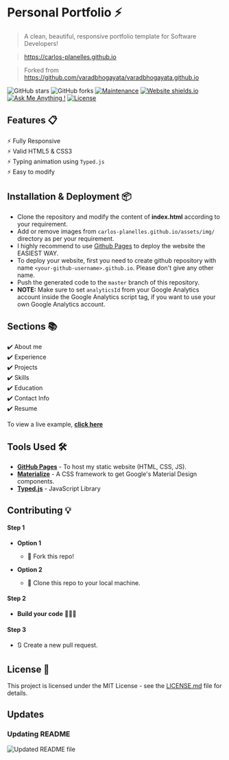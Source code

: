 # Personal Portfolio ⚡️ 
> A clean, beautiful, responsive portfolio template for Software Developers!

> https://carlos-planelles.github.io

> Forked from https://github.com/varadbhogayata/varadbhogayata.github.io

![GitHub stars](https://img.shields.io/github/stars/carlos-planelles/carlos-planelles.github.io) 
![GitHub forks](https://img.shields.io/github/forks/carlos-planelles/carlos-planelles.github.io)
[![Maintenance](https://img.shields.io/badge/maintained-yes-green.svg)](https://github.com/carlos-planelles/carlos-planelles.github.io/commits/master)
[![Website shields.io](https://img.shields.io/badge/website-up-yellow)](http://carlos-planelles.github.io/)
[![Ask Me Anything !](https://img.shields.io/badge/ask%20me-linkedin-1abc9c.svg)](https://www.linkedin.com/in/cjplanelles/)
[![License](http://img.shields.io/:license-mit-blue.svg?style=flat-square)](http://badges.mit-license.org)

## Features 📋
⚡️ Fully Responsive\
⚡️ Valid HTML5 & CSS3\
⚡️ Typing animation using `Typed.js`\
⚡️ Easy to modify

## Installation & Deployment 📦
- Clone the repository and modify the content of <b>index.html</b> according to your requirement.
- Add or remove images from `carlos-planelles.github.io/assets/img/` directory as per your requirement.
- I highly recommend to use [Github Pages](https://create-react-app.dev/docs/deployment/#github-pages) to deploy the website the EASIEST WAY.
- To deploy your website, first you need to create github repository with name `<your-github-username>.github.io`. Please don't give any other name.
- Push the generated code to the `master` branch of this repository.
- <b>NOTE:</b> Make sure to set `analyticsId` from your Google Analytics account inside the Google Analytics script tag, if you want to use your own Google Analytics account.

## Sections 📚
✔️ About me\
✔️ Experience\
✔️ Projects \
✔️ Skills \
✔️ Education\
✔️ Contact Info\
✔️ Resume

To view a live example, **[click here](https://carlos-planelles.github.io/)**

## Tools Used 🛠️
* [<b>GitHub Pages</b>](https://create-react-app.dev/docs/deployment/#github-pages) - To host my static website (HTML, CSS, JS).
* [<b>Materialize</b>](https://materializecss.com/) - A CSS framework to get Google's Material Design components.
* [<b>Typed.js</b>](https://mattboldt.com/demos/typed-js/) - JavaScript Library

## Contributing 💡
#### Step 1

- **Option 1**
    - 🍴 Fork this repo!

- **Option 2**
    - 👯 Clone this repo to your local machine.


#### Step 2

- **Build your code** 🔨🔨🔨

#### Step 3

- 🔃 Create a new pull request.

## License 📄
This project is licensed under the MIT License - see the [LICENSE.md](./LICENSE) file for details.

## Updates

### Updating README

![Updated README file]("/assets/img/readme-update-1.png")
